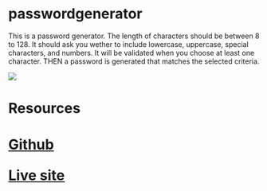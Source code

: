 # passwordgenerator
<p>This is a password generator. The length of characters should be between 8 to 128. It should ask you wether to include lowercase, uppercase, special characters, and numbers. It will be validated when you choose at least one character. THEN a password is generated that matches the selected criteria.</p>

<img src="https://www.awesomescreenshot.com/image/27658438?key=e5d46b5ab66e739ee3653fdd1b6b7c14">
<h1>Resources<h1>
<a href= "https://github.com/Gcoder9/passwordgenerator"> Github </a>

<a href= "file:///Users/gregchambers/Bootcamp/Homework/passwordgenerator/index.html">Live site</a>